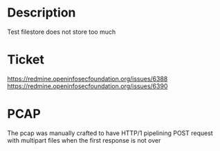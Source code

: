 # Description

Test filestore does not store too much

# Ticket 

https://redmine.openinfosecfoundation.org/issues/6388
https://redmine.openinfosecfoundation.org/issues/6390

# PCAP

The pcap was manually crafted to have HTTP/1 pipelining POST request  with multipart files when the first response is not over
